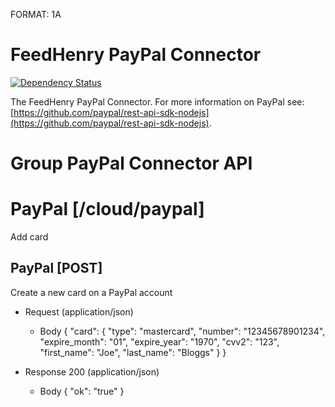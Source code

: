 FORMAT: 1A

# FeedHenry PayPal Connector
[![Dependency Status](https://img.shields.io/david/feedhenry-templates/fh-connector-paypal-cloud.svg?style=flat-square)](https://david-dm.org/feedhenry-templates/fh-connector-paypal-cloud)

The FeedHenry PayPal Connector. For more information on PayPal see: [https://github.com/paypal/rest-api-sdk-nodejs](https://github.com/paypal/rest-api-sdk-nodejs).

# Group PayPal Connector API

# PayPal [/cloud/paypal]

Add card

## PayPal [POST] 

Create a new card on a PayPal account

+ Request (application/json)
    + Body
        {
          "card": {
            "type": "mastercard",
            "number": "12345678901234",
            "expire_month": "01",
            "expire_year": "1970",
            "cvv2": "123",
            "first_name": "Joe",
            "last_name": "Bloggs"
          }
        }

+ Response 200 (application/json)
    + Body
            {
              "ok": "true"
            }
